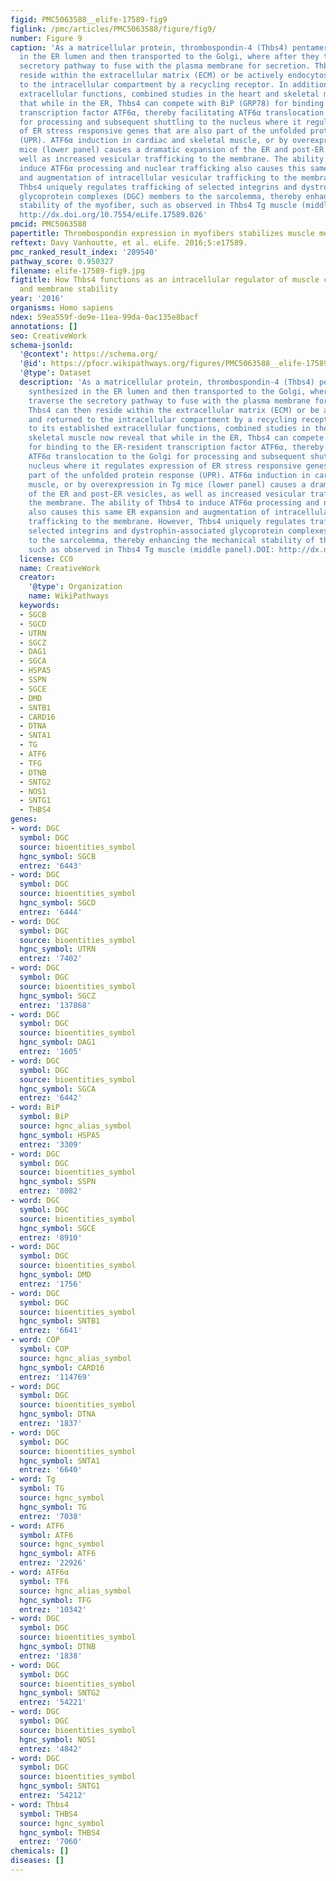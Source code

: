 ```yaml
---
figid: PMC5063588__elife-17589-fig9
figlink: /pmc/articles/PMC5063588/figure/fig9/
number: Figure 9
caption: 'As a matricellular protein, thrombospondin-4 (Thbs4) pentamers are synthesized
  in the ER lumen and then transported to the Golgi, where after they traverse the
  secretory pathway to fuse with the plasma membrane for secretion. Thbs4 can then
  reside within the extracellular matrix (ECM) or be actively endocytosed and returned
  to the intracellular compartment by a recycling receptor. In addition to its established
  extracellular functions, combined studies in the heart and skeletal muscle now reveal
  that while in the ER, Thbs4 can compete with BiP (GRP78) for binding to the ER-resident
  transcription factor ATF6α, thereby facilitating ATF6α translocation to the Golgi
  for processing and subsequent shuttling to the nucleus where it regulates expression
  of ER stress responsive genes that are also part of the unfolded protein response
  (UPR). ATF6α induction in cardiac and skeletal muscle, or by overexpression in Tg
  mice (lower panel) causes a dramatic expansion of the ER and post-ER vesicles, as
  well as increased vesicular trafficking to the membrane. The ability of Thbs4 to
  induce ATF6α processing and nuclear trafficking also causes this same ER expansion
  and augmentation of intracellular vesicular trafficking to the membrane. However,
  Thbs4 uniquely regulates trafficking of selected integrins and dystrophin-associated
  glycoprotein complexes (DGC) members to the sarcolemma, thereby enhancing the mechanical
  stability of the myofiber, such as observed in Thbs4 Tg muscle (middle panel).DOI:
  http://dx.doi.org/10.7554/eLife.17589.026'
pmcid: PMC5063588
papertitle: Thrombospondin expression in myofibers stabilizes muscle membranes.
reftext: Davy Vanhoutte, et al. eLife. 2016;5:e17589.
pmc_ranked_result_index: '209540'
pathway_score: 0.950327
filename: elife-17589-fig9.jpg
figtitle: How Thbs4 functions as an intracellular regulator of muscle cellular attachment
  and membrane stability
year: '2016'
organisms: Homo sapiens
ndex: 59ea559f-de9e-11ea-99da-0ac135e8bacf
annotations: []
seo: CreativeWork
schema-jsonld:
  '@context': https://schema.org/
  '@id': https://pfocr.wikipathways.org/figures/PMC5063588__elife-17589-fig9.html
  '@type': Dataset
  description: 'As a matricellular protein, thrombospondin-4 (Thbs4) pentamers are
    synthesized in the ER lumen and then transported to the Golgi, where after they
    traverse the secretory pathway to fuse with the plasma membrane for secretion.
    Thbs4 can then reside within the extracellular matrix (ECM) or be actively endocytosed
    and returned to the intracellular compartment by a recycling receptor. In addition
    to its established extracellular functions, combined studies in the heart and
    skeletal muscle now reveal that while in the ER, Thbs4 can compete with BiP (GRP78)
    for binding to the ER-resident transcription factor ATF6α, thereby facilitating
    ATF6α translocation to the Golgi for processing and subsequent shuttling to the
    nucleus where it regulates expression of ER stress responsive genes that are also
    part of the unfolded protein response (UPR). ATF6α induction in cardiac and skeletal
    muscle, or by overexpression in Tg mice (lower panel) causes a dramatic expansion
    of the ER and post-ER vesicles, as well as increased vesicular trafficking to
    the membrane. The ability of Thbs4 to induce ATF6α processing and nuclear trafficking
    also causes this same ER expansion and augmentation of intracellular vesicular
    trafficking to the membrane. However, Thbs4 uniquely regulates trafficking of
    selected integrins and dystrophin-associated glycoprotein complexes (DGC) members
    to the sarcolemma, thereby enhancing the mechanical stability of the myofiber,
    such as observed in Thbs4 Tg muscle (middle panel).DOI: http://dx.doi.org/10.7554/eLife.17589.026'
  license: CC0
  name: CreativeWork
  creator:
    '@type': Organization
    name: WikiPathways
  keywords:
  - SGCB
  - SGCD
  - UTRN
  - SGCZ
  - DAG1
  - SGCA
  - HSPA5
  - SSPN
  - SGCE
  - DMD
  - SNTB1
  - CARD16
  - DTNA
  - SNTA1
  - TG
  - ATF6
  - TFG
  - DTNB
  - SNTG2
  - NOS1
  - SNTG1
  - THBS4
genes:
- word: DGC
  symbol: DGC
  source: bioentities_symbol
  hgnc_symbol: SGCB
  entrez: '6443'
- word: DGC
  symbol: DGC
  source: bioentities_symbol
  hgnc_symbol: SGCD
  entrez: '6444'
- word: DGC
  symbol: DGC
  source: bioentities_symbol
  hgnc_symbol: UTRN
  entrez: '7402'
- word: DGC
  symbol: DGC
  source: bioentities_symbol
  hgnc_symbol: SGCZ
  entrez: '137868'
- word: DGC
  symbol: DGC
  source: bioentities_symbol
  hgnc_symbol: DAG1
  entrez: '1605'
- word: DGC
  symbol: DGC
  source: bioentities_symbol
  hgnc_symbol: SGCA
  entrez: '6442'
- word: BiP
  symbol: BiP
  source: hgnc_alias_symbol
  hgnc_symbol: HSPA5
  entrez: '3309'
- word: DGC
  symbol: DGC
  source: bioentities_symbol
  hgnc_symbol: SSPN
  entrez: '8082'
- word: DGC
  symbol: DGC
  source: bioentities_symbol
  hgnc_symbol: SGCE
  entrez: '8910'
- word: DGC
  symbol: DGC
  source: bioentities_symbol
  hgnc_symbol: DMD
  entrez: '1756'
- word: DGC
  symbol: DGC
  source: bioentities_symbol
  hgnc_symbol: SNTB1
  entrez: '6641'
- word: COP
  symbol: COP
  source: hgnc_alias_symbol
  hgnc_symbol: CARD16
  entrez: '114769'
- word: DGC
  symbol: DGC
  source: bioentities_symbol
  hgnc_symbol: DTNA
  entrez: '1837'
- word: DGC
  symbol: DGC
  source: bioentities_symbol
  hgnc_symbol: SNTA1
  entrez: '6640'
- word: Tg
  symbol: TG
  source: hgnc_symbol
  hgnc_symbol: TG
  entrez: '7038'
- word: ATF6
  symbol: ATF6
  source: hgnc_symbol
  hgnc_symbol: ATF6
  entrez: '22926'
- word: ΑTF6α
  symbol: TF6
  source: hgnc_alias_symbol
  hgnc_symbol: TFG
  entrez: '10342'
- word: DGC
  symbol: DGC
  source: bioentities_symbol
  hgnc_symbol: DTNB
  entrez: '1838'
- word: DGC
  symbol: DGC
  source: bioentities_symbol
  hgnc_symbol: SNTG2
  entrez: '54221'
- word: DGC
  symbol: DGC
  source: bioentities_symbol
  hgnc_symbol: NOS1
  entrez: '4842'
- word: DGC
  symbol: DGC
  source: bioentities_symbol
  hgnc_symbol: SNTG1
  entrez: '54212'
- word: Thbs4
  symbol: THBS4
  source: hgnc_symbol
  hgnc_symbol: THBS4
  entrez: '7060'
chemicals: []
diseases: []
---
```

